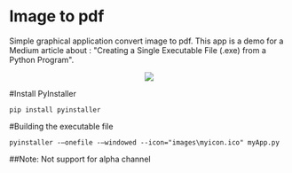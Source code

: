 # Image to pdf


<p>
  Simple graphical application convert image to pdf.
This app is a demo for a Medium article about : "Creating a Single Executable File (.exe) from a Python Program".
</p>

<p align="center">
  <img src="https://raw.githubusercontent.com/Kai1997/tool-python-image-to-pdf/master/images/Capture.PNG">
</p>

#Install PyInstaller

```pip install pyinstaller```

#Building the executable file

```pyinstaller -–onefile -–windowed --icon="images\myicon.ico" myApp.py```

##Note:
Not support for alpha channel
